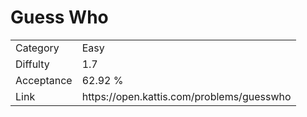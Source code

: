 # Guess Who

<table>
    <tr>
        <td>Category</td>
        <td>Easy</td>
    </tr>
    <tr>
        <td>Diffulty</td>
        <td>1.7</td>
    </tr>
    <tr>
        <td>Acceptance</td>
        <td>62.92 %</td>
    </tr>
    <tr>
        <td>Link</td>
        <td>https://open.kattis.com/problems/guesswho</td>
    </tr>
</table>